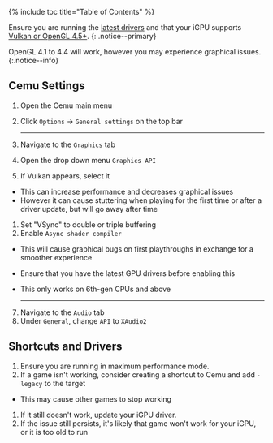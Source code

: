 {% include toc title="Table of Contents" %}

Ensure you are running the [latest drivers](https://downloadcenter.intel.com/product/80939/Graphics-Drivers) and that your iGPU supports [Vulkan or OpenGL 4.5+](https://www.intel.com/content/www/us/en/support/articles/000005524/graphics-drivers.html).
{: .notice--primary}

OpenGL 4.1 to 4.4 will work, however you may experience graphical issues.
{:.notice--info}

## Cemu Settings

1. Open the Cemu main menu
1. Click `Options` -> `General settings` on the top bar

    ---

3. Navigate to the `Graphics` tab
1. Open the drop down menu `Graphics API`
1. If Vulkan appears, select it
  - This can increase performance and decreases graphical issues
  - However it can cause stuttering when playing for the first time or after a driver update, but will go away after time
1. Set "VSync" to double or triple buffering
1. Enable `Async shader compiler`
  - This will cause graphical bugs on first playthroughs in exchange for a smoother experience
  - Ensure that you have the latest GPU drivers before enabling this
  - This only works on 6th-gen CPUs and above

    ---

7. Navigate to the `Audio` tab
1. Under `General`, change `API` to `XAudio2`

## Shortcuts and Drivers

1. Ensure you are running in maximum performance mode.
1. If a game isn't working, consider creating a shortcut to Cemu and add `-legacy` to the target
  - This may cause other games to stop working
1. If it still doesn't work, update your iGPU driver.
1. If the issue still persists, it's likely that game won't work for your iGPU, or it is too old to run
